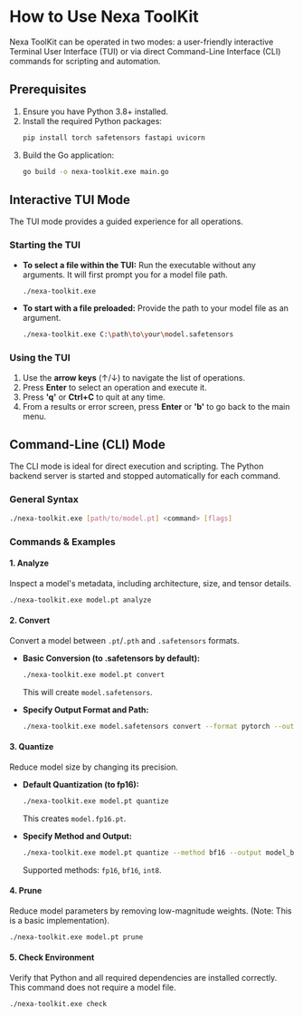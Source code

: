 # How to Use Nexa ToolKit

Nexa ToolKit can be operated in two modes: a user-friendly interactive Terminal User Interface (TUI) or via direct Command-Line Interface (CLI) commands for scripting and automation.

## Prerequisites

1.  Ensure you have Python 3.8+ installed.
2.  Install the required Python packages:
    ```bash
    pip install torch safetensors fastapi uvicorn
    ```
3.  Build the Go application:
    ```bash
    go build -o nexa-toolkit.exe main.go
    ```

## Interactive TUI Mode

The TUI mode provides a guided experience for all operations.

### Starting the TUI

*   **To select a file within the TUI:**
    Run the executable without any arguments. It will first prompt you for a model file path.
    ```bash
    ./nexa-toolkit.exe
    ```

*   **To start with a file preloaded:**
    Provide the path to your model file as an argument.
    ```bash
    ./nexa-toolkit.exe C:\path\to\your\model.safetensors
    ```

### Using the TUI

1.  Use the **arrow keys** (↑/↓) to navigate the list of operations.
2.  Press **Enter** to select an operation and execute it.
3.  Press **'q'** or **Ctrl+C** to quit at any time.
4.  From a results or error screen, press **Enter** or **'b'** to go back to the main menu.

## Command-Line (CLI) Mode

The CLI mode is ideal for direct execution and scripting. The Python backend server is started and stopped automatically for each command.

### General Syntax

```bash
./nexa-toolkit.exe [path/to/model.pt] <command> [flags]
```

### Commands & Examples

#### 1. Analyze

Inspect a model's metadata, including architecture, size, and tensor details.

```bash
./nexa-toolkit.exe model.pt analyze
```

#### 2. Convert

Convert a model between `.pt`/`.pth` and `.safetensors` formats.

*   **Basic Conversion (to .safetensors by default):**
    ```bash
    ./nexa-toolkit.exe model.pt convert
    ```
    This will create `model.safetensors`.

*   **Specify Output Format and Path:**
    ```bash
    ./nexa-toolkit.exe model.safetensors convert --format pytorch --output new_model.pt
    ```

#### 3. Quantize

Reduce model size by changing its precision.

*   **Default Quantization (to fp16):**
    ```bash
    ./nexa-toolkit.exe model.pt quantize
    ```
    This creates `model.fp16.pt`.

*   **Specify Method and Output:**
    ```bash
    ./nexa-toolkit.exe model.pt quantize --method bf16 --output model_bf16.pt
    ```
    Supported methods: `fp16`, `bf16`, `int8`.

#### 4. Prune

Reduce model parameters by removing low-magnitude weights. (Note: This is a basic implementation).

```bash
./nexa-toolkit.exe model.pt prune
```

#### 5. Check Environment

Verify that Python and all required dependencies are installed correctly. This command does not require a model file.

```bash
./nexa-toolkit.exe check
```
